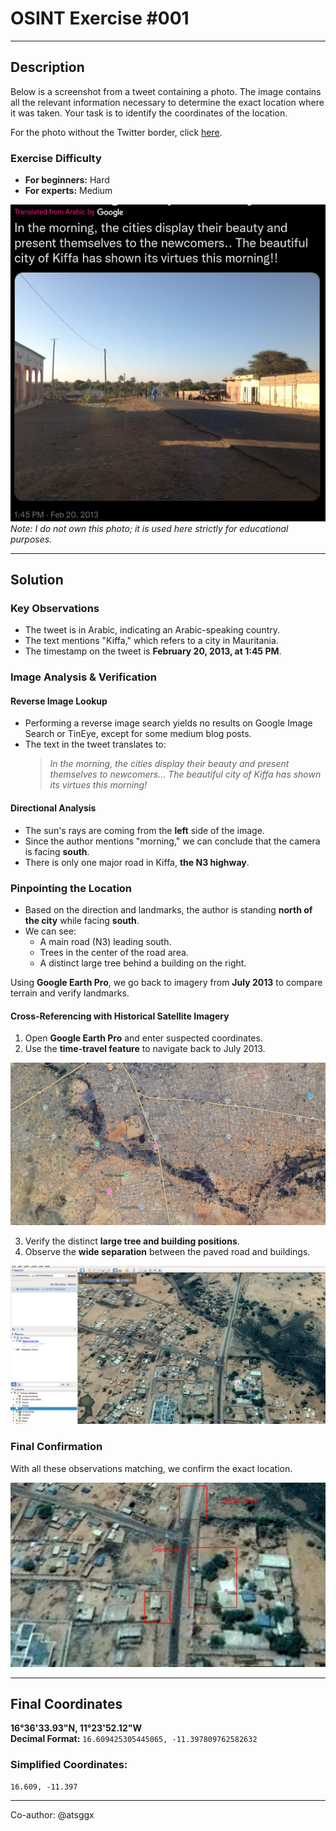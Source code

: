 # **OSINT Exercise #001**

---

## **Description**

Below is a screenshot from a tweet containing a photo. The image contains all the relevant information necessary to determine the exact location where it was taken. Your task is to identify the coordinates of the location.

For the photo without the Twitter border, click [here](https://gralhix.com/wp-content/uploads/2023/08/osint-exercise-001-big-picture.jpeg).

### **Exercise Difficulty**
- **For beginners:** Hard  
- **For experts:** Medium  

![osint exercise 001](Resources/osintexercise001.png)  
*Note: I do not own this photo; it is used here strictly for educational purposes.*

---

## **Solution**

### **Key Observations**
- The tweet is in Arabic, indicating an Arabic-speaking country.
- The text mentions "Kiffa," which refers to a city in Mauritania.
- The timestamp on the tweet is **February 20, 2013, at 1:45 PM**.

### **Image Analysis & Verification**
#### **Reverse Image Lookup**
- Performing a reverse image search yields no results on Google Image Search or TinEye, except for some medium blog posts.
- The text in the tweet translates to:
  > *In the morning, the cities display their beauty and present themselves to newcomers… The beautiful city of Kiffa has shown its virtues this morning!*

#### **Directional Analysis**
- The sun's rays are coming from the **left** side of the image.
- Since the author mentions "morning," we can conclude that the camera is facing **south**.
- There is only one major road in Kiffa, **the N3 highway**.

### **Pinpointing the Location**
- Based on the direction and landmarks, the author is standing **north of the city** while facing **south**.
- We can see:
  - A main road (N3) leading south.
  - Trees in the center of the road area.
  - A distinct large tree behind a building on the right.

Using **Google Earth Pro**, we go back to imagery from **July 2013** to compare terrain and verify landmarks.

#### **Cross-Referencing with Historical Satellite Imagery**
1. Open **Google Earth Pro** and enter suspected coordinates.
2. Use the **time-travel feature** to navigate back to July 2013.

![South Road N3](Resources/image1.png)

3. Verify the distinct **large tree and building positions**.
4. Observe the **wide separation** between the paved road and buildings.

![Back in Time](Resources/image2.png)

### **Final Confirmation**
With all these observations matching, we confirm the exact location.

![Final](Resources/image3.png)

---

## **Final Coordinates**
**16°36'33.93"N, 11°23'52.12"W**  
**Decimal Format:** `16.609425305445065, -11.397809762582632`

### **Simplified Coordinates:**
```
16.609, -11.397
```
---

Co-author: @atsggx